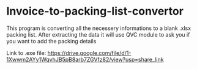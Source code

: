 # Invoice-to-packing-list-convertor
This program is converting all the necessery informations to a blank .xlsx packing list. After extracting the data it will use QVC module to ask you if you want to add the packing details

Link to .exe file:
https://drive.google.com/file/d/1-1Xwwm2AYy1WqvhJB5pB8arb7ZGVfz82/view?usp=share_link
